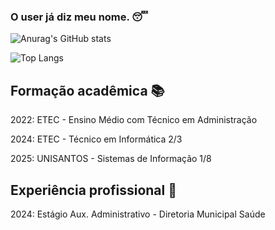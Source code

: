 ### O user já diz meu nome. 😴

![Anurag's GitHub stats](https://github-readme-stats.vercel.app/api?username=riquexavier&show_icons=true&theme=chartreuse-dark)

![Top Langs](https://github-readme-stats.vercel.app/api/top-langs/?username=riquexavier&hide&theme=chartreuse-dark)

## Formação acadêmica 📚

2022: ETEC - Ensino Médio com Técnico em Administração

2024: ETEC - Técnico em Informática 2/3

2025: UNISANTOS - Sistemas de Informação 1/8

## Experiência profissional 💼

2024: Estágio Aux. Administrativo - Diretoria Municipal Saúde

